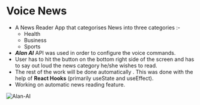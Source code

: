 # Voice News #
- A News Reader App that categorises News into three categories :-
     - Health
     - Business
     - Sports
- ***Alan AI*** API was used in order to configure the voice commands.
- User has to hit the button on the bottom right side of the screen and has to say out loud the news category he/she wishes to read.
- The rest of the work will be done automatically . This was done with the help of **React Hooks** (primarily useState and useEffect).
- Working on automatic news reading feature.

![Alan-AI ](https://github.com/PramodhTVK/alan-ai-news-app/assets/95704815/875d77b9-b178-4fd6-885b-93aa161479e7)
